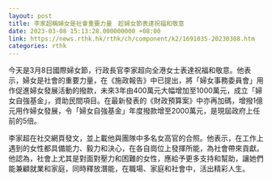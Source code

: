 ```yaml
---
layout: post
title: 李家超稱婦女是社會重要力量　趁婦女節表達祝福和敬意
date: 2023-03-08 15:13:28.000000000 +08:00
link: https://news.rthk.hk/rthk/ch/component/k2/1691035-20230308.htm
categories: rthk
---
```


今天是3月8日國際婦女節，行政長官李家超向全港女士表達祝福和敬意。他表示，婦女是社會的重要力量，在《施政報告》中已提出，將「婦女事務委員會」用作促進婦女發展活動的撥款，未來3年由400萬元大幅增加至1000萬元，成立「婦女自強基金」，資助民間項目。在最新發表的《財政預算案》中亦再加碼，增撥1億元用作婦女發展，令「婦女自強基金」年度撥款增至2000萬元，是現屆政府上任前的5倍。

李家超在社交網頁發文，並上載他與團隊中多名女高官的合照。他表示，在工作上遇到的女性都具備能力、毅力和決心，在各自崗位上發揮所能，為社會帶來貢獻。他認為，社會上尤其是對面對壓力和困難的女性，應給予更多支持和幫助，讓她們能兼顧就業和家庭，同時釋放潛能，在職場、家庭和社會中，活出精彩人生。
